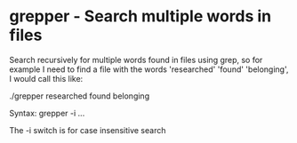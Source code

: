 grepper - Search multiple words in files
===========================

Search recursively for multiple words found in files using grep, so for example I need to find a file with the words 'researched' 'found' 'belonging', I would call this like:

./grepper researched found belonging

Syntax: grepper -i <first> <second> <third> ...

The -i switch is for case insensitive search

